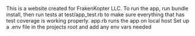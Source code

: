 This is a website created for FrakenKopter LLC.
To run the app, run bundle install, then run tests at test/app_test.rb to make sure everything that has test coverage is working properly.
app.rb runs the app on local host
Set up a .env file in the projects root and add any env vars needed
